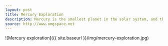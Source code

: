 ```yaml
---
layout: post
title: Mercury Exploration
description: Mercury is the smallest planet in the solar system, and the closest planet to the sun, completing one orbit around the sun in about 88 Earth days. Due to the slow rotation of the planet on it's axis, one Mercurian day is two Mercurian years long.
source: http://www.omgspace.net
---
```


![Mercury exploration]({{ site.baseurl }}/img/mercury-exploration.jpg)

